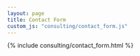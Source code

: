 ```yaml
---
layout: page
title: Contact Form
custom_js: "consulting/contact_form.js"
---
```


{% include consulting/contact_form.html %}
